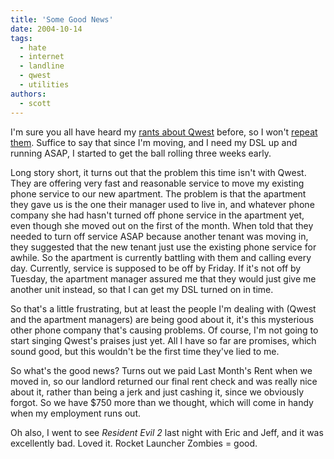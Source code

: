 ```yaml
---
title: 'Some Good News'
date: 2004-10-14
tags:
  - hate
  - internet
  - landline
  - qwest
  - utilities
authors:
  - scott
---
```


I'm sure you all have heard my [rants about Qwest](/blog/2001/screw-qwest-and-the-horse-they-rode-in-on/) before, so I won't [repeat them](/blog/2001/lord-of-the-rings-and-dsl/). Suffice to say that since I'm moving, and I need my DSL up and running ASAP, I started to get the ball rolling three weeks early.

Long story short, it turns out that the problem this time isn't with Qwest. They are offering very fast and reasonable service to move my existing phone service to our new apartment. The problem is that the apartment they gave us is the one their manager used to live in, and whatever phone company she had hasn't turned off phone service in the apartment yet, even though she moved out on the first of the month. When told that they needed to turn off service ASAP because another tenant was moving in, they suggested that the new tenant just use the existing phone service for awhile. So the apartment is currently battling with them and calling every day. Currently, service is supposed to be off by Friday. If it's not off by Tuesday, the apartment manager assured me that they would just give me another unit instead, so that I can get my DSL turned on in time.

So that's a little frustrating, but at least the people I'm dealing with (Qwest and the apartment managers) are being good about it, it's this mysterious other phone company that's causing problems. Of course, I'm not going to start singing Qwest's praises just yet. All I have so far are promises, which sound good, but this wouldn't be the first time they've lied to me.

So what's the good news? Turns out we paid Last Month's Rent when we moved in, so our landlord returned our final rent check and was really nice about it, rather than being a jerk and just cashing it, since we obviously forgot. So we have $750 more than we thought, which will come in handy when my employment runs out.

Oh also, I went to see _Resident Evil 2_ last night with Eric and Jeff, and it was excellently bad. Loved it. Rocket Launcher Zombies = good.
